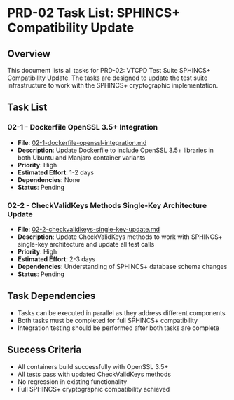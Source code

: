 # PRD-02 Task List: SPHINCS+ Compatibility Update

## Overview
This document lists all tasks for PRD-02: VTCPD Test Suite SPHINCS+ Compatibility Update. The tasks are designed to update the test suite infrastructure to work with the SPHINCS+ cryptographic implementation.

## Task List

### 02-1 - Dockerfile OpenSSL 3.5+ Integration
- **File**: [02-1-dockerfile-openssl-integration.md](02-1-dockerfile-openssl-integration.md)
- **Description**: Update Dockerfile to include OpenSSL 3.5+ libraries in both Ubuntu and Manjaro container variants
- **Priority**: High
- **Estimated Effort**: 1-2 days
- **Dependencies**: None
- **Status**: Pending

### 02-2 - CheckValidKeys Methods Single-Key Architecture Update  
- **File**: [02-2-checkvalidkeys-single-key-update.md](02-2-checkvalidkeys-single-key-update.md)
- **Description**: Update CheckValidKeys methods to work with SPHINCS+ single-key architecture and update all test calls
- **Priority**: High
- **Estimated Effort**: 2-3 days
- **Dependencies**: Understanding of SPHINCS+ database schema changes
- **Status**: Pending

## Task Dependencies
- Tasks can be executed in parallel as they address different components
- Both tasks must be completed for full SPHINCS+ compatibility
- Integration testing should be performed after both tasks are complete

## Success Criteria
- All containers build successfully with OpenSSL 3.5+
- All tests pass with updated CheckValidKeys methods
- No regression in existing functionality
- Full SPHINCS+ cryptographic compatibility achieved